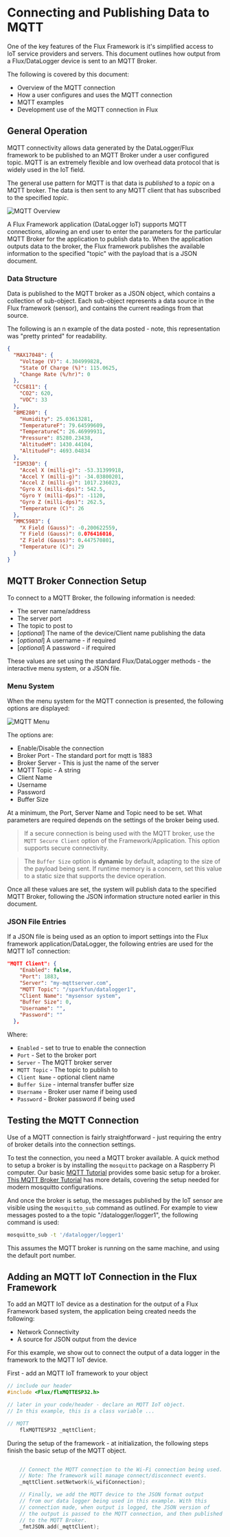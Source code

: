 # Connecting and Publishing Data to MQTT

One of the key features of the Flux Framework is it's simplified access to IoT service providers and servers. This document outlines how output from a Flux/DataLogger device is sent to an MQTT Broker.

The following is covered by this document:

* Overview of the MQTT connection
* How a user configures and uses the MQTT connection
* MQTT examples
* Development use of the MQTT connection in Flux

## General Operation

MQTT connectivity allows data generated by the DataLogger/Flux framework to be published to an MQTT Broker under a user configured topic. MQTT is an extremely flexible and low overhead data protocol that is widely used in the IoT field.

The general use pattern for MQTT is that data is *published* to a *topic* on a MQTT broker. The data is then sent to any MQTT client that has subscribed to the specified *topic*.

![MQTT Overview](images/iot_mqtt_overview.png)

A Flux Framework application (DataLogger IoT) supports MQTT connections, allowing an end user to enter the parameters for the particular MQTT Broker for the application to publish data to. When the application outputs data to the broker, the Flux framework publishes the available information to the specified "topic" with the payload that is a JSON document.

### Data Structure

Data is published to the MQTT broker as a JSON object, which contains a collection of sub-object. Each sub-object represents a data source in the Flux framework (sensor), and contains the current readings from that source.

The following is an n example of the data posted - note, this representation was "pretty printed" for readability.

```json
{
  "MAX17048": {
    "Voltage (V)": 4.304999828,
    "State Of Charge (%)": 115.0625,
    "Change Rate (%/hr)": 0
  },
  "CCS811": {
    "CO2": 620,
    "VOC": 33
  },
  "BME280": {
    "Humidity": 25.03613281,
    "TemperatureF": 79.64599609,
    "TemperatureC": 26.46999931,
    "Pressure": 85280.23438,
    "AltitudeM": 1430.44104,
    "AltitudeF": 4693.04834
  },
  "ISM330": {
    "Accel X (milli-g)": -53.31399918,
    "Accel Y (milli-g)": -34.03800201,
    "Accel Z (milli-g)": 1017.236023,
    "Gyro X (milli-dps)": 542.5,
    "Gyro Y (milli-dps)": -1120,
    "Gyro Z (milli-dps)": 262.5,
    "Temperature (C)": 26
  },
  "MMC5983": {
    "X Field (Gauss)": -0.200622559,
    "Y Field (Gauss)": 0.076416016,
    "Z Field (Gauss)": 0.447570801,
    "Temperature (C)": 29
  }
}
```

## MQTT Broker Connection Setup

To connect to a MQTT Broker, the following information is needed:

* The server name/address
* The server port
* The topic to post to
* [*optional*] The name of the device/Client name publishing the data
* [*optional*] A username - if required
* [*optional*] A password - if required

These values are set using the standard Flux/DataLogger methods - the interactive menu system, or a JSON file.

### Menu System

When the menu system for the MQTT connection is presented, the following options are displayed:

![MQTT Menu](images/iot_mqtt_menu.png)

The options are:

* Enable/Disable the connection
* Broker Port - The standard port for mqtt is 1883
* Broker Server - This is just the name of the server
* MQTT Topic - A string
* Client Name
* Username
* Password
* Buffer Size

At a minimum, the Port, Server Name and Topic need to be set. What parameters are required depends on the settings of the broker being used.

> If a secure connection is being used with the MQTT broker, use the `MQTT Secure Client` option of the Framework/Application. This option supports secure connectivity.

> The `Buffer Size` option is **dynamic** by default, adapting to the size of the payload being sent. If runtime memory is a concern, set this value to a static size that supports the device operation.

Once all these values are set, the system will publish data to the specified MQTT Broker, following the JSON information structure noted earlier in this document.

### JSON File Entries

If a JSON file is being used as an option to import settings into the Flux framework application/DataLogger, the following entries are used for the MQTT IoT connection:

```json
"MQTT Client": {
    "Enabled": false,
    "Port": 1883,
    "Server": "my-mqttserver.com",
    "MQTT Topic": "/sparkfun/datalogger1",
    "Client Name": "mysensor system",
    "Buffer Size": 0,
    "Username": "",
    "Password": ""
  },
```

Where:

* `Enabled` - set to true to enable the connection
* `Port` - Set to the broker port
* `Server` - The MQTT broker server
* `MQTT Topic` - The topic to publish to
* `Client Name` - optional client name
* `Buffer Size` - internal transfer buffer size
* `Username` - Broker user name if being used
* `Password` - Broker password if being used

## Testing the MQTT Connection

Use of a MQTT connection is fairly straightforward - just requiring the entry of broker details into the connection settings.

To test the connection, you need a MQTT broker available. A quick method to setup a broker is by installing the `mosquitto` package on a Raspberry Pi computer. Our basic [MQTT Tutorial](https://learn.sparkfun.com/tutorials/introduction-to-mqtt) provides some basic setup for a broker. [This MQTT Broker Tutorial](https://randomnerdtutorials.com/how-to-install-mosquitto-broker-on-raspberry-pi/) has more details, covering the setup needed for modern mosquitto configurations.

And once the broker is setup, the messages published by the IoT sensor are visible using the `mosquitto_sub` command as outlined. For example to view messages posted to a the topic "/datalogger/logger1", the following command is used:

```sh
mosquitto_sub -t '/datalogger/logger1'
```

This assumes the MQTT broker is running on the same machine, and using the default port number.

## Adding an MQTT IoT Connection in the Flux Framework

To add an MQTT IoT device as a destination for the output of a Flux Framework based system, the application being created needs the following:

* Network Connectivity
* A source for JSON output from the device

For this example, we show out to connect the output of a data logger in the framework to the MQTT IoT device.

First - add an MQTT IoT framework to your object

```c++
// include our header
#include <Flux/flxMQTTESP32.h>

// later in your code/header - declare an MQTT IoT object. 
// In this example, this is a class variable ...

// MQTT
    flxMQTTESP32 _mqttClient;
```

During the setup of the framework - at initialization, the following steps finish the basic setup of the MQTT object.

```c++
    
    // Connect the MQTT connection to the Wi-Fi connection being used.
    // Note: The framework will manage connect/disconnect events.
    _mqttClient.setNetwork(&_wifiConnection);

    // Finally, we add the MQTT device to the JSON format output
    // from our data logger being used in this example. With this
    // connection made, when output is logged, the JSON version of
    // the output is passed to the MQTT connection, and then published
    // to the MQTT Broker.
    _fmtJSON.add(_mqttClient);
```

